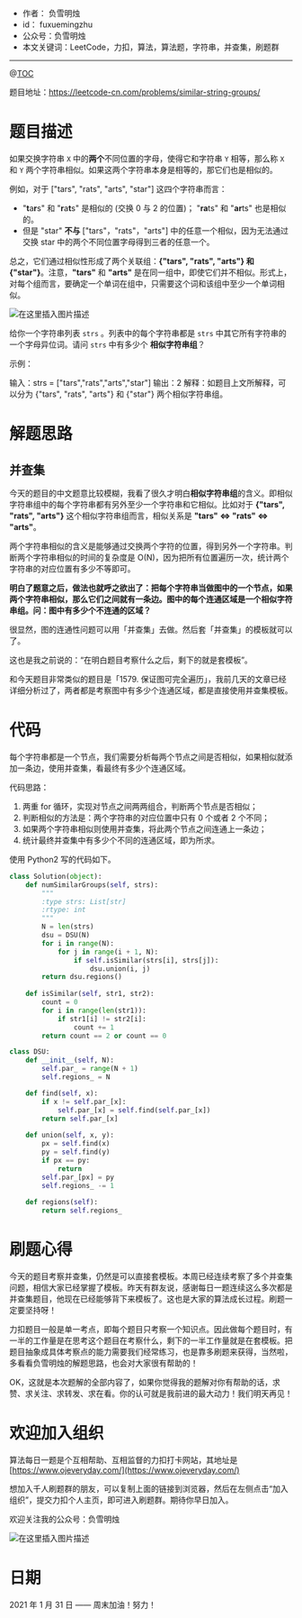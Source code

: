 
- 作者：    负雪明烛
- id：      fuxuemingzhu
- 公众号：负雪明烛
- 本文关键词：LeetCode，力扣，算法，算法题，字符串，并查集，刷题群

---
@[TOC](目录)


题目地址：https://leetcode-cn.com/problems/similar-string-groups/

# 题目描述

如果交换字符串 `X`  中的**两个**不同位置的字母，使得它和字符串 `Y`  相等，那么称 `X` 和 `Y`  两个字符串相似。如果这两个字符串本身是相等的，那它们也是相似的。


例如，对于 ["tars", "rats", "arts", "star"] 这四个字符串而言：


- "**t**a**r**s" 和 "**r**a**t**s" 是相似的 (交换 0 与 2 的位置)； "**ra**ts" 和 "**ar**ts" 也是相似的。
- 但是 "star" **不与** ["tars"，"rats"，"arts"] 中的任意一个相似，因为无法通过交换 star 中的两个不同位置字母得到三者的任意一个。



总之，它们通过相似性形成了两个关联组：**{"tars", "rats", "arts"} **和** {"star"}**。注意，**"tars"** 和 **"arts"** 是在同一组中，即使它们并不相似。形式上，对每个组而言，要确定一个单词在组中，只需要这个词和该组中至少一个单词相似。


![在这里插入图片描述](https://img-blog.csdnimg.cn/20210131114048630.png?x-oss-process=image/watermark,type_ZmFuZ3poZW5naGVpdGk,shadow_10,text_aHR0cHM6Ly9ibG9nLmNzZG4ubmV0L2Z1eHVlbWluZ3podQ==,size_16,color_FFFFFF,t_70)


给你一个字符串列表 `strs` 。列表中的每个字符串都是 `strs`  中其它所有字符串的一个字母异位词。请问 `strs`  中有多少个 **相似字符串组**？


示例：


输入：strs = ["tars","rats","arts","star"]
输出：2
解释：如题目上文所解释，可以分为 {"tars", "rats", "arts"} 和 {"star"} 两个相似字符串组。



# 解题思路

## 并查集


今天的题目的中文题意比较模糊，我看了很久才明白**相似字符串组**的含义。即相似字符串组中的每个字符串都有另外至少一个字符串和它相似。比如对于 **{"tars", "rats", "arts"}** 这个相似字符串组而言，相似关系是 **"tars" <=> "rats" <=> "arts"**。

两个字符串相似的含义是能够通过交换两个字符的位置，得到另外一个字符串。判断两个字符串相似的时间的复杂度是 O(N)，因为把所有位置遍历一次，统计两个字符串的对应位置有多少不等即可。

**明白了题意之后，做法也就呼之欲出了：把每个字符串当做图中的一个节点，如果两个字符串相似，那么它们之间就有一条边。图中的每个连通区域是一个相似字符串组。问：图中有多少个不连通的区域？**

很显然，图的连通性问题可以用「并查集」去做。然后套「并查集」的模板就可以了。


这也是我之前说的：“在明白题目考察什么之后，剩下的就是套模板”。


和今天题目非常类似的题目是「1579. 保证图可完全遍历」，我前几天的文章已经详细分析过了，两者都是考察图中有多少个连通区域，都是直接使用并查集模板。


# 代码

每个字符串都是一个节点，我们需要分析每两个节点之间是否相似，如果相似就添加一条边，使用并查集，看最终有多少个连通区域。


代码思路：


1. 两重 for 循环，实现对节点之间两两组合，判断两个节点是否相似；
1. 判断相似的方法是：两个字符串的对应位置中只有 0 个或者 2 个不同；
1. 如果两个字符串相似则使用并查集，将此两个节点之间连通上一条边；
1. 统计最终并查集中有多少个不同的连通区域，即为所求。



使用 Python2 写的代码如下。

```python
class Solution(object):
    def numSimilarGroups(self, strs):
        """
        :type strs: List[str]
        :rtype: int
        """
        N = len(strs)
        dsu = DSU(N)
        for i in range(N):
            for j in range(i + 1, N):
                if self.isSimilar(strs[i], strs[j]):
                    dsu.union(i, j)
        return dsu.regions()
            
    def isSimilar(self, str1, str2):
        count = 0
        for i in range(len(str1)):
            if str1[i] != str2[i]:
                count += 1
        return count == 2 or count == 0

class DSU:
    def __init__(self, N):
        self.par_ = range(N + 1)
        self.regions_ = N

    def find(self, x):
        if x != self.par_[x]:
            self.par_[x] = self.find(self.par_[x])
        return self.par_[x]
    
    def union(self, x, y):
        px = self.find(x)
        py = self.find(y)
        if px == py:
            return
        self.par_[px] = py
        self.regions_ -= 1
    
    def regions(self):
        return self.regions_
```

# 刷题心得


今天的题目考察并查集，仍然是可以直接套模板。本周已经连续考察了多个并查集问题，相信大家已经掌握了模板。昨天有群友说，感谢每日一题连续这么多次都是并查集题目，他现在已经能够背下来模板了。这也是大家的算法成长过程。刷题一定要坚持呀！

力扣题目一般是单一考点，即每个题目只考察一个知识点。因此做每个题目时，有一半的工作量是在思考这个题目在考察什么，剩下的一半工作量就是在套模板。把题目抽象成具体考察点的能力需要我们经常练习，也是靠多刷题来获得，当然啦，多看看负雪明烛的解题思路，也会对大家很有帮助的！

OK，这就是本次题解的全部内容了，如果你觉得我的题解对你有帮助的话，求赞、求关注、求转发、求在看。你的认可就是我前进的最大动力！我们明天再见！

# 欢迎加入组织

算法每日一题是个互相帮助、互相监督的力扣打卡网站，其地址是 [https://www.ojeveryday.com/](https://www.ojeveryday.com/)

想加入千人刷题群的朋友，可以复制上面的链接到浏览器，然后在左侧点击“加入组织”，提交力扣个人主页，即可进入刷题群。期待你早日加入。

欢迎关注我的公众号：负雪明烛

![在这里插入图片描述](https://img-blog.csdnimg.cn/20210129111056950.jpg#pic_center)


# 日期

2021 年 1 月 31 日 —— 周末加油！努力！
